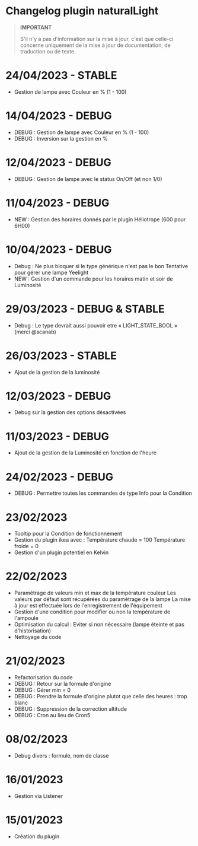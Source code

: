 # Changelog plugin naturalLight

>**IMPORTANT**
>
>S'il n'y a pas d'information sur la mise à jour, c'est que celle-ci concerne uniquement de la mise à jour de documentation, de traduction ou de texte.

# 24/04/2023 - STABLE

- Gestion de lampe avec Couleur en % (1 - 100)

# 14/04/2023 - DEBUG

- DEBUG : Gestion de lampe avec Couleur en % (1 - 100)
- DEBUG : Inversion sur la gestion en %

# 12/04/2023 - DEBUG

- DEBUG : Gestion de lampe avec le status On/Off (et non 1/0)

# 11/04/2023 - DEBUG

- NEW : Gestion des horaires donnés par le plugin Héliotrope (600 pour 6H00)

# 10/04/2023 - DEBUG

- Debug : Ne plus bloquer si le type générique n'est pas le bon
          Tentative pour gérer une lampe Yeelight
- NEW : Gestion d'un commande pour les horaires matin et soir de Luminosité

# 29/03/2023 - DEBUG & STABLE

- Debug : Le type devrait aussi pouvoir etre « LIGHT_STATE_BOOL »
(merci @scanab)

# 26/03/2023 - STABLE

- Ajout de la gestion de la luminosité

# 12/03/2023 - DEBUG

- Debug sur la gestion des options désactivées

# 11/03/2023 - DEBUG

- Ajout de la gestion de la Luminosité en fonction de l'heure

# 24/02/2023 - DEBUG

- DEBUG : Permettre toutes les commandes de type Info pour la Condition

# 23/02/2023

- Tooltip pour la Condition de fonctionnement
- Gestion du plugin ikea avec :
    Température chaude = 100
    Température froide = 0
- Gestion d'un plugin potentiel en Kelvin

# 22/02/2023

- Paramétrage de valeurs min et max de la température couleur
  Les valeurs par défaut sont récupérées du paramétrage de la lampe
  La mise à jour est effectuée lors de l'enregistrement de l'équipement
- Gestion d'une condition pour modifier ou non la température de l'ampoule
- Optimisation du calcul : Eviter si non nécessaire (lampe éteinte et pas d'historisation)
- Nettoyage du code

# 21/02/2023

- Refactorisation du code
- DEBUG : Retour sur la formule d'origine
- DEBUG : Gérer min = 0
- DEBUG : Prendre la formule d'origine plutot que celle des heures : trop blanc
- DEBUG : Suppression de la correction altitude
- DEBUG : Cron au lieu de Cron5

# 08/02/2023

- Debug divers : formule, nom de classe

# 16/01/2023

- Gestion via Listener

# 15/01/2023

- Création du plugin
